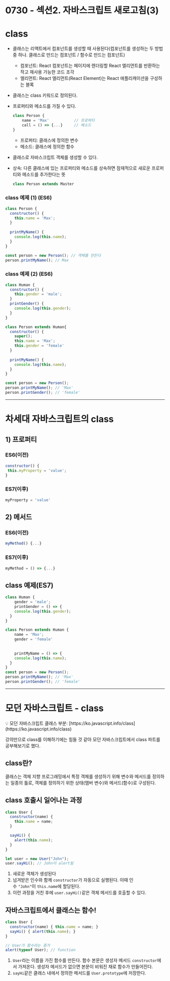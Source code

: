 # 0730 - 섹션2. 자바스크립트 새로고침(3)

# class

- 클래스는 리액트에서 컴포넌트를 생성할 때 사용된다(컴포넌트를 생성하는 두 방법 중 하나. 클래스로 만드는 컴포넌트 / 함수로 만드는 컴포넌트)
    - 컴포넌트: React 컴포넌트는 페이지에 렌더링할 React 엘리먼트를 반환하는 작고 재사용 가능한 코드 조각
    - 엘리먼트: React 엘리먼트(React Element)는 React 애플리캐이션을 구성하는 블록
- 클래스는 class 키워드로 정의된다.
- 프로퍼티와 메소드를 가질 수 있다.
    
    ```jsx
    class Person {
    	name = 'Max'           // 프로퍼티
    	call = () => {...}     // 메소드
    }
    ```
    
    - 프로퍼티: 클래스에 정의한 변수
    - 메소드: 클래스에 정의한 함수
- 클래스로 자바스크립트 객체를 생성할 수 있다.
- 상속: 다른 클래스에 있는 프로퍼티와 메소드를 상속하면 잠재적으로 새로운 프로퍼티와 메소드를 추가한다는 뜻
    
    ```jsx
    class Person extends Master
    ```
    

### class 예제 (1) (ES6)

```jsx
class Person {
  constructor() {
    this.name = 'Max';
  }
  
  printMyName() {
    console.log(this.name);
  }
}

const person = new Person(); // 객체를 만든다
person.printMyName(); // Max
```

### class 예제 (2) (ES6)

```jsx
class Human {
  constructor() {
    this.gender = 'male';
  }
  printGender() {
    console.log(this.gender);
  }
}

class Person extends Human{
  constructor() {
    super();
    this.name = 'Max';
    this.gender = 'female'
  }
  
  printMyName() {
    console.log(this.name);
  }
}

const person = new Person();
person.printMyName(); // 'Max'
person.printGender(); // 'female'
```

---

# 차세대 자바스크립트의 class

## 1) 프로퍼티

### ES6(이전)

```jsx
constructor() {
 this.myProperty = 'value';
}
```

### ES7(이후)

```jsx
myProperty = 'value'
```

## 2) 메서드

### ES6(이전)

```jsx
myMethod() {...}
```

### ES7(이후)

```jsx
myMethod = () => {...}
```

## class 예제(ES7)

```jsx
class Human {
    gender = 'male';
    printGender = () => {
    console.log(this.gender);
  }
}

class Person extends Human {
    name = 'Max';
    gender = 'female'
  
  
    printMyName = () => {
    console.log(this.name);
  }
}
const person = new Person();
person.printMyName(); // 'Max'
person.printGender(); // 'female'
```

---

# 모던 자바스크립트 - class

<aside>
💡 모던 자바스크립트 클래스 부분: [https://ko.javascript.info/class](https://ko.javascript.info/class)

</aside>

강의만으로 class를 이해하기에는 힘들 것 같아 모던 자바스크립트에서 class 파트를 공부해보기로 했다. 

## class란?

클래스는 객체 지향 프로그래밍에서 특정 객체를 생성하기 위해 변수와 메서드를 정의하는 일종의 틀로, 객체를 정의하기 위한 상태(맴버 변수)와 메서드(함수)로 구성된다. 

## class 호출시 일어나는 과정

```jsx
class User {
  constructor(name) {
    this.name = name;
  }

  sayHi() {
    alert(this.name);
  }
}

let user = new User("John");
user.sayHi(); // John이 alert됨
```

1. 새로운 객체가 생성된다
2. 넘겨받은 인수와 함께 `constructor`가 자동으로 실행된다. 이때 인수 `"John"`이 `this.name`에 할당된다.
3. 이런 과정을 거친 후에 `user.sayHi()`같은 객체 메서드를 호출할 수 있다.

## 자바스크립트에서 클래스는 함수!

```jsx
class User {
  constructor(name) { this.name = name; }
  sayHi() { alert(this.name); }
}

// User가 함수라는 증거
alert(typeof User); // function
```

1. `User`라는 이름을 가진 함수를 만든다. 함수 본문은 생성자 메서드 `constructor`에서 가져온다. 생성자 메서드가 없으면 본문이 비워진 채로 함수가 만들어진다.
2. `sayHi`같은 클래스 내에서 정의한 메서드를 `User.prototype`에 저장한다.